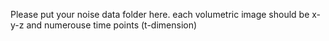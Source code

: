 Please put your noise data folder here.
each volumetric image should be x-y-z and numerouse time points (t-dimension)
